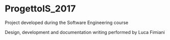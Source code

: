 # ProgettoIS_2017
Project developed during the Software Engineering course

Design, development and documentation writing performed by Luca Fimiani
